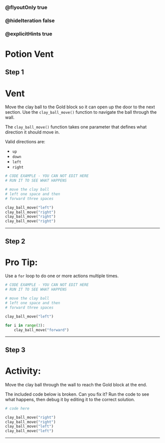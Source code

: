 ### @flyoutOnly true
### @hideIteration false
### @explicitHints true

# Potion Vent

## Step 1
# Vent

Move the clay ball to the Gold block so it can open up the door to the next section. Use the `clay_ball_move()` function to navigate the ball through the wall.

The `clay_ball_move()` function takes one parameter that defines what direction it should move in.

Valid directions are: 
- `up`
- `down`
- `left`
- `right`

```python
# CODE EXAMPLE - YOU CAN NOT EDIT HERE
# RUN IT TO SEE WHAT HAPPENS

# move the clay ball
# left one space and then
# forward three spaces

clay_ball_move("left")
clay_ball_move("right")
clay_ball_move("right")
clay_ball_move("right")
```

---

## Step 2
# Pro Tip:

Use a `for` loop to do one or more actions multiple times.

```python
# CODE EXAMPLE - YOU CAN NOT EDIT HERE
# RUN IT TO SEE WHAT HAPPENS

# move the clay ball
# left one space and then
# forward three spaces

clay_ball_move("left")

for i in range(3):
    clay_ball_move("forward")
```

---

## Step 3
# Activity:

Move the clay ball through the wall to reach the Gold block at the end.

The included code below is broken. Can you fix it? Run the code to see what happens, then debug it by editing it to the correct solution.

```python
# code here

clay_ball_move("right")
clay_ball_move("right")
clay_ball_move("left")
clay_ball_move("left")
```

---

